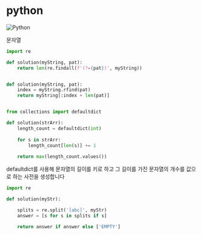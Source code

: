# python

![Python](https://img.shields.io/badge/python-3670A0?style=for-the-badge&logo=python&logoColor=ffdd54)

문자열 

```python
import re

def solution(myString, pat):
    return len(re.findall(f'(?={pat})', myString))
```
```python

def solution(myString, pat):
    index = myString.rfind(pat)
    return myString[:index + len(pat)]
```
```python

from collections import defaultdict

def solution(strArr):
    length_count = defaultdict(int)
    
    for s in strArr:
        length_count[len(s)] += 1
        
    return max(length_count.values())
```
defaultdict를 사용해 문자열의 길이를 키로 하고 그 길이를 가진 문자열의 개수를 값으로 하는 사전을 생성합니다

```python
import re

def solution(myStr):

    splits = re.split('[abc]', myStr)
    answer = [s for s in splits if s]

    return answer if answer else ['EMPTY']
```
